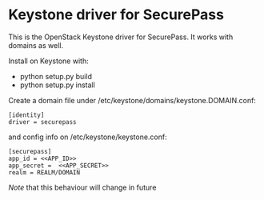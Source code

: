 # Keystone driver for SecurePass

This is the OpenStack Keystone driver for SecurePass.
It works with domains as well.

Install on Keystone with:
* python setup.py build
* python setup.py install

Create a domain file under /etc/keystone/domains/keystone.DOMAIN.conf:
```
[identity]
driver = securepass
```

and config info on /etc/keystone/keystone.conf:
```
[securepass]
app_id = <<APP_ID>>
app_secret =  <<APP_SECRET>>
realm = REALM/DOMAIN
```

*Note* that this behaviour will change in future
